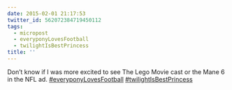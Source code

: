 ```yaml
---
date: 2015-02-01 21:17:53
twitter_id: 562072384719450112
tags:
  - micropost
  - everyponyLovesFootball
  - twilightIsBestPrincess
title: ''
---
```


Don’t know if I was more excited to see The Lego Movie cast or the Mane 6 in the NFL ad. [#everyponyLovesFootball](https://twitter.com/hashtag/everyponyLovesFootball) [#twilightIsBestPrincess](https://twitter.com/hashtag/twilightIsBestPrincess)
